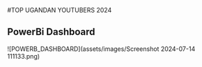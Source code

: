 #TOP UGANDAN YOUTUBERS 2024

## PowerBi Dashboard
![POWERB_DASHBOARD](assets/images/Screenshot 2024-07-14 111133.png)
